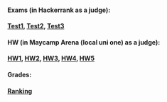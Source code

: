 #### Exams (in Hackerrank as a judge):
#### **[Test1](https://www.hackerrank.com/contests/daa-2020-2021-summer-test-1/challenges)**, **[Test2](https://www.hackerrank.com/contests/daa-2020-2021-summer-test-2/challenges)**, **[Test3](https://www.hackerrank.com/contests/daa-2020-2021-summer-test-3-1/challenges)**

#### HW (in Maycamp Arena (local uni one) as a judge):
#### **[HW1](https://judge.openfmi.net/practice/open_contest?contest_id=183)**, **[HW2](https://judge.openfmi.net/practice/open_contest?contest_id=184)**, **[HW3](https://judge.openfmi.net/practice/open_contest?contest_id=185)**, **[HW4](https://judge.openfmi.net/practice/open_contest?contest_id=186)**, **[HW5](https://judge.openfmi.net/practice/open_contest?contest_id=186)**

#### Grades:
#### **[Ranking](https://docs.google.com/spreadsheets/d/1unWcTEvmCcXXe_wRbYjY0SrJaISrM94Ur7OZqSXIOWE/edit#gid=0)**
